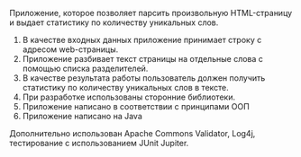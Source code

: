 Приложение, которое позволяет парсить произвольную HTML-страницу и выдает статистику по количеству уникальных слов.

1. В качестве входных данных приложение принимает строку с адресом
web-страницы. 
2. Приложение разбивает текст страницы на отдельные слова с помощью
списка разделителей. 
3. В качестве результата работы пользователь должен получить статистику по
количеству уникальных слов в тексте. 
4. При разработке использованы сторонние библиотеки.
5. Приложение написано в соответствии с принципами ООП 
6. Приложение написано на Java

Дополнительно использован Apache Commons Validator, Log4j, тестирование с использованием JUnit Jupiter.
